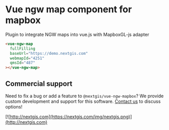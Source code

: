 # Vue ngw map component for mapbox

Plugin to integrate NGW maps into vue.js with MapboxGL-js adapter

```html
<vue-ngw-map
  fullFilling
  baseUrl="https://demo.nextgis.com"
  webmapId="4251"
  qmsId="487"
></vue-ngw-map>
```

## Commercial support

Need to fix a bug or add a feature to `@nextgis/vue-ngw-mapbox`? We provide custom development and support for this software. [Contact us](http://nextgis.com/contact/) to discuss options!

[![http://nextgis.com](https://nextgis.com/img/nextgis.png)](http://nextgis.com)
